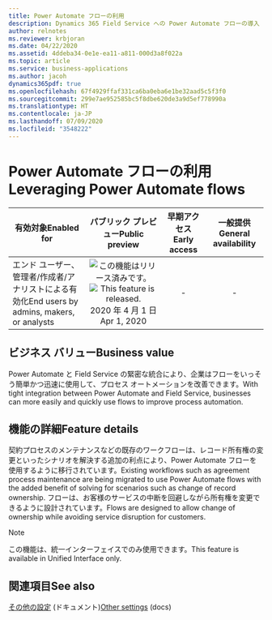 ```yaml
---
title: Power Automate フローの利用
description: Dynamics 365 Field Service への Power Automate フローの導入
author: relnotes
ms.reviewer: krbjoran
ms.date: 04/22/2020
ms.assetid: 4ddeba34-0e1e-ea11-a811-000d3a8f022a
ms.topic: article
ms.service: business-applications
ms.author: jacoh
dynamics365pdf: true
ms.openlocfilehash: 67f4929ffaf331ca6ba0eba6e1be32aad5c5f3f0
ms.sourcegitcommit: 299e7ae952585bc5f8dbe620de3a9d5ef778990a
ms.translationtype: HT
ms.contentlocale: ja-JP
ms.lasthandoff: 07/09/2020
ms.locfileid: "3548222"
---
```

# <a name="leveraging-power-automate-flows"></a><span data-ttu-id="76d40-103">Power Automate フローの利用</span><span class="sxs-lookup"><span data-stu-id="76d40-103">Leveraging Power Automate flows</span></span>


| <span data-ttu-id="76d40-104">有効対象</span><span class="sxs-lookup"><span data-stu-id="76d40-104">Enabled for</span></span>    |  <span data-ttu-id="76d40-105">パブリック プレビュー</span><span class="sxs-lookup"><span data-stu-id="76d40-105">Public preview</span></span> | <span data-ttu-id="76d40-106">早期アクセス</span><span class="sxs-lookup"><span data-stu-id="76d40-106">Early access</span></span> | <span data-ttu-id="76d40-107">一般提供</span><span class="sxs-lookup"><span data-stu-id="76d40-107">General availability</span></span> | 
| ---------- | :----------: |:----------: |:----------: |
|<span data-ttu-id="76d40-108">エンド ユーザー、管理者/作成者/アナリストによる有効化</span><span class="sxs-lookup"><span data-stu-id="76d40-108">End users by admins, makers, or analysts</span></span>|<span data-ttu-id="76d40-109">![この機能はリリース済みです。](/dynamics365-release-plan/media/green-checkmark.png "この機能はリリース済みです。")</span><span class="sxs-lookup"><span data-stu-id="76d40-109">![This feature is released.](/dynamics365-release-plan/media/green-checkmark.png "This feature is released.")</span></span> <span data-ttu-id="76d40-110">2020 年 4 月 1 日</span><span class="sxs-lookup"><span data-stu-id="76d40-110">Apr 1, 2020</span></span>|-| -|


## <a name="business-value"></a><span data-ttu-id="76d40-111">ビジネス バリュー</span><span class="sxs-lookup"><span data-stu-id="76d40-111">Business value</span></span>
<!-- bv start -->
<span data-ttu-id="76d40-112">Power Automate と Field Service の緊密な統合により、企業はフローをいっそう簡単かつ迅速に使用して、プロセス オートメーションを改善できます。</span><span class="sxs-lookup"><span data-stu-id="76d40-112">With tight integration between Power Automate and Field Service, businesses can more easily and quickly use flows to improve process automation.</span></span>  
<!-- bv end -->



## <a name="feature-details"></a><span data-ttu-id="76d40-113">機能の詳細</span><span class="sxs-lookup"><span data-stu-id="76d40-113">Feature details</span></span>
<!--feature detail start -->
<span data-ttu-id="76d40-114">契約プロセスのメンテナンスなどの既存のワークフローは、レコード所有権の変更といったシナリオを解決する追加の利点により、Power Automate フローを使用するように移行されています。</span><span class="sxs-lookup"><span data-stu-id="76d40-114">Existing workflows such as agreement process maintenance are being migrated to use Power Automate flows with the added benefit of solving for scenarios such as change of record ownership.</span></span> <span data-ttu-id="76d40-115">フローは、お客様のサービスの中断を回避しながら所有権を変更できるように設計されています。</span><span class="sxs-lookup"><span data-stu-id="76d40-115">Flows are designed to allow change of ownership while avoiding service disruption for customers.</span></span> 
<!--feature detail end -->


> [!NOTE]
> <span data-ttu-id="76d40-116">この機能は、統一インターフェイスでのみ使用できます。</span><span class="sxs-lookup"><span data-stu-id="76d40-116">This feature is available in Unified Interface only.</span></span>







## <a name="see-also"></a><span data-ttu-id="76d40-117">関連項目</span><span class="sxs-lookup"><span data-stu-id="76d40-117">See also</span></span>

<!--docs start-->
<span data-ttu-id="76d40-118">[その他の設定](https://docs.microsoft.com/dynamics365/field-service/configure-default-settings#other-settings) (ドキュメント)</span><span class="sxs-lookup"><span data-stu-id="76d40-118">[Other settings](https://docs.microsoft.com/dynamics365/field-service/configure-default-settings#other-settings) (docs)</span></span>
<!--docs end-->
